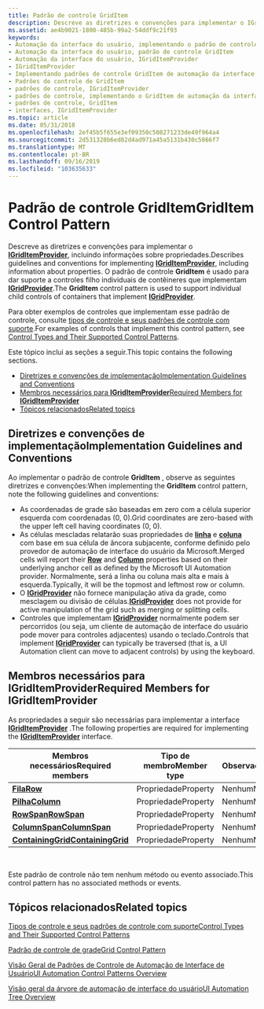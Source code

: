 ```yaml
---
title: Padrão de controle GridItem
description: Descreve as diretrizes e convenções para implementar o IGridItemProvider, incluindo informações sobre propriedades. O padrão de controle GridItem é usado para dar suporte a controles filho individuais de contêineres que implementam IGridProvider.
ms.assetid: ae4b9021-1800-485b-99a2-54ddf9c21f93
keywords:
- Automação da interface do usuário, implementando o padrão de controle GridItem
- Automação da interface do usuário, padrão de controle GridItem
- Automação da interface do usuário, IGridItemProvider
- IGridItemProvider
- Implementando padrões de controle GridItem de automação da interface do usuário
- Padrões de controle de GridItem
- padrões de controle, IGridItemProvider
- padrões de controle, implementando o GridItem de automação da interface do usuário
- padrões de controle, GridItem
- interfaces, IGridItemProvider
ms.topic: article
ms.date: 05/31/2018
ms.openlocfilehash: 2ef45b5f655e3ef09350c508271233de49f964a4
ms.sourcegitcommit: 2d531328b6ed82d4ad971a45a5131b430c5866f7
ms.translationtype: MT
ms.contentlocale: pt-BR
ms.lasthandoff: 09/16/2019
ms.locfileid: "103635633"
---
```

# <a name="griditem-control-pattern"></a><span data-ttu-id="9f40c-114">Padrão de controle GridItem</span><span class="sxs-lookup"><span data-stu-id="9f40c-114">GridItem Control Pattern</span></span>

<span data-ttu-id="9f40c-115">Descreve as diretrizes e convenções para implementar o [**IGridItemProvider**](/windows/desktop/api/UIAutomationCore/nn-uiautomationcore-igriditemprovider), incluindo informações sobre propriedades.</span><span class="sxs-lookup"><span data-stu-id="9f40c-115">Describes guidelines and conventions for implementing [**IGridItemProvider**](/windows/desktop/api/UIAutomationCore/nn-uiautomationcore-igriditemprovider), including information about properties.</span></span> <span data-ttu-id="9f40c-116">O padrão de controle **GridItem** é usado para dar suporte a controles filho individuais de contêineres que implementam [**IGridProvider**](/windows/desktop/api/UIAutomationCore/nn-uiautomationcore-igridprovider).</span><span class="sxs-lookup"><span data-stu-id="9f40c-116">The **GridItem** control pattern is used to support individual child controls of containers that implement [**IGridProvider**](/windows/desktop/api/UIAutomationCore/nn-uiautomationcore-igridprovider).</span></span>

<span data-ttu-id="9f40c-117">Para obter exemplos de controles que implementam esse padrão de controle, consulte [tipos de controle e seus padrões de controle com suporte](uiauto-controlpatternmapping.md).</span><span class="sxs-lookup"><span data-stu-id="9f40c-117">For examples of controls that implement this control pattern, see [Control Types and Their Supported Control Patterns](uiauto-controlpatternmapping.md).</span></span>

<span data-ttu-id="9f40c-118">Este tópico inclui as seções a seguir.</span><span class="sxs-lookup"><span data-stu-id="9f40c-118">This topic contains the following sections.</span></span>

-   [<span data-ttu-id="9f40c-119">Diretrizes e convenções de implementação</span><span class="sxs-lookup"><span data-stu-id="9f40c-119">Implementation Guidelines and Conventions</span></span>](#implementation-guidelines-and-conventions)
-   [<span data-ttu-id="9f40c-120">Membros necessários para **IGridItemProvider**</span><span class="sxs-lookup"><span data-stu-id="9f40c-120">Required Members for **IGridItemProvider**</span></span>](#required-members-for-igriditemprovider)
-   [<span data-ttu-id="9f40c-121">Tópicos relacionados</span><span class="sxs-lookup"><span data-stu-id="9f40c-121">Related topics</span></span>](#related-topics)

## <a name="implementation-guidelines-and-conventions"></a><span data-ttu-id="9f40c-122">Diretrizes e convenções de implementação</span><span class="sxs-lookup"><span data-stu-id="9f40c-122">Implementation Guidelines and Conventions</span></span>

<span data-ttu-id="9f40c-123">Ao implementar o padrão de controle **GridItem** , observe as seguintes diretrizes e convenções:</span><span class="sxs-lookup"><span data-stu-id="9f40c-123">When implementing the **GridItem** control pattern, note the following guidelines and conventions:</span></span>

-   <span data-ttu-id="9f40c-124">As coordenadas de grade são baseadas em zero com a célula superior esquerda com coordenadas (0, 0).</span><span class="sxs-lookup"><span data-stu-id="9f40c-124">Grid coordinates are zero-based with the upper left cell having coordinates (0, 0).</span></span>
-   <span data-ttu-id="9f40c-125">As células mescladas relatarão suas propriedades de [**linha**](/windows/desktop/api/UIAutomationCore/nf-uiautomationcore-igriditemprovider-get_row) e [**coluna**](/windows/desktop/api/UIAutomationCore/nf-uiautomationcore-igriditemprovider-get_column) com base em sua célula de âncora subjacente, conforme definido pelo provedor de automação de interface do usuário da Microsoft.</span><span class="sxs-lookup"><span data-stu-id="9f40c-125">Merged cells will report their [**Row**](/windows/desktop/api/UIAutomationCore/nf-uiautomationcore-igriditemprovider-get_row) and [**Column**](/windows/desktop/api/UIAutomationCore/nf-uiautomationcore-igriditemprovider-get_column) properties based on their underlying anchor cell as defined by the Microsoft UI Automation provider.</span></span> <span data-ttu-id="9f40c-126">Normalmente, será a linha ou coluna mais alta e mais à esquerda.</span><span class="sxs-lookup"><span data-stu-id="9f40c-126">Typically, it will be the topmost and leftmost row or column.</span></span>
-   <span data-ttu-id="9f40c-127">O [**IGridProvider**](/windows/desktop/api/UIAutomationCore/nn-uiautomationcore-igridprovider) não fornece manipulação ativa da grade, como mesclagem ou divisão de células.</span><span class="sxs-lookup"><span data-stu-id="9f40c-127">[**IGridProvider**](/windows/desktop/api/UIAutomationCore/nn-uiautomationcore-igridprovider) does not provide for active manipulation of the grid such as merging or splitting cells.</span></span>
-   <span data-ttu-id="9f40c-128">Controles que implementam [**IGridProvider**](/windows/desktop/api/UIAutomationCore/nn-uiautomationcore-igridprovider) normalmente podem ser percorridos (ou seja, um cliente de automação de interface do usuário pode mover para controles adjacentes) usando o teclado.</span><span class="sxs-lookup"><span data-stu-id="9f40c-128">Controls that implement [**IGridProvider**](/windows/desktop/api/UIAutomationCore/nn-uiautomationcore-igridprovider) can typically be traversed (that is, a UI Automation client can move to adjacent controls) by using the keyboard.</span></span>

## <a name="required-members-for-igriditemprovider"></a><span data-ttu-id="9f40c-129">Membros necessários para **IGridItemProvider**</span><span class="sxs-lookup"><span data-stu-id="9f40c-129">Required Members for **IGridItemProvider**</span></span>

<span data-ttu-id="9f40c-130">As propriedades a seguir são necessárias para implementar a interface [**IGridItemProvider**](/windows/desktop/api/UIAutomationCore/nn-uiautomationcore-igriditemprovider) .</span><span class="sxs-lookup"><span data-stu-id="9f40c-130">The following properties are required for implementing the [**IGridItemProvider**](/windows/desktop/api/UIAutomationCore/nn-uiautomationcore-igriditemprovider) interface.</span></span>



| <span data-ttu-id="9f40c-131">Membros necessários</span><span class="sxs-lookup"><span data-stu-id="9f40c-131">Required members</span></span>                                                  | <span data-ttu-id="9f40c-132">Tipo de membro</span><span class="sxs-lookup"><span data-stu-id="9f40c-132">Member type</span></span> | <span data-ttu-id="9f40c-133">Observações</span><span class="sxs-lookup"><span data-stu-id="9f40c-133">Notes</span></span> |
|-------------------------------------------------------------------|-------------|-------|
| [<span data-ttu-id="9f40c-134">**Fila**</span><span class="sxs-lookup"><span data-stu-id="9f40c-134">**Row**</span></span>](/windows/desktop/api/UIAutomationCore/nf-uiautomationcore-igriditemprovider-get_row)                       | <span data-ttu-id="9f40c-135">Propriedade</span><span class="sxs-lookup"><span data-stu-id="9f40c-135">Property</span></span>    | <span data-ttu-id="9f40c-136">Nenhum</span><span class="sxs-lookup"><span data-stu-id="9f40c-136">None</span></span>  |
| [<span data-ttu-id="9f40c-137">**Pilha**</span><span class="sxs-lookup"><span data-stu-id="9f40c-137">**Column**</span></span>](/windows/desktop/api/UIAutomationCore/nf-uiautomationcore-igriditemprovider-get_column)                 | <span data-ttu-id="9f40c-138">Propriedade</span><span class="sxs-lookup"><span data-stu-id="9f40c-138">Property</span></span>    | <span data-ttu-id="9f40c-139">Nenhum</span><span class="sxs-lookup"><span data-stu-id="9f40c-139">None</span></span>  |
| [<span data-ttu-id="9f40c-140">**RowSpan**</span><span class="sxs-lookup"><span data-stu-id="9f40c-140">**RowSpan**</span></span>](/windows/desktop/api/UIAutomationCore/nf-uiautomationcore-igriditemprovider-get_rowspan)               | <span data-ttu-id="9f40c-141">Propriedade</span><span class="sxs-lookup"><span data-stu-id="9f40c-141">Property</span></span>    | <span data-ttu-id="9f40c-142">Nenhum</span><span class="sxs-lookup"><span data-stu-id="9f40c-142">None</span></span>  |
| [<span data-ttu-id="9f40c-143">**ColumnSpan**</span><span class="sxs-lookup"><span data-stu-id="9f40c-143">**ColumnSpan**</span></span>](/windows/desktop/api/UIAutomationCore/nf-uiautomationcore-igriditemprovider-get_columnspan)         | <span data-ttu-id="9f40c-144">Propriedade</span><span class="sxs-lookup"><span data-stu-id="9f40c-144">Property</span></span>    | <span data-ttu-id="9f40c-145">Nenhum</span><span class="sxs-lookup"><span data-stu-id="9f40c-145">None</span></span>  |
| [<span data-ttu-id="9f40c-146">**ContainingGrid**</span><span class="sxs-lookup"><span data-stu-id="9f40c-146">**ContainingGrid**</span></span>](/windows/desktop/api/UIAutomationCore/nf-uiautomationcore-igriditemprovider-get_containinggrid) | <span data-ttu-id="9f40c-147">Propriedade</span><span class="sxs-lookup"><span data-stu-id="9f40c-147">Property</span></span>    | <span data-ttu-id="9f40c-148">Nenhum</span><span class="sxs-lookup"><span data-stu-id="9f40c-148">None</span></span>  |



 

<span data-ttu-id="9f40c-149">Este padrão de controle não tem nenhum método ou evento associado.</span><span class="sxs-lookup"><span data-stu-id="9f40c-149">This control pattern has no associated methods or events.</span></span>

## <a name="related-topics"></a><span data-ttu-id="9f40c-150">Tópicos relacionados</span><span class="sxs-lookup"><span data-stu-id="9f40c-150">Related topics</span></span>

<dl> <dt>

[<span data-ttu-id="9f40c-151">Tipos de controle e seus padrões de controle com suporte</span><span class="sxs-lookup"><span data-stu-id="9f40c-151">Control Types and Their Supported Control Patterns</span></span>](uiauto-controlpatternmapping.md)
</dt> <dt>

[<span data-ttu-id="9f40c-152">Padrão de controle de grade</span><span class="sxs-lookup"><span data-stu-id="9f40c-152">Grid Control Pattern</span></span>](uiauto-implementinggrid.md)
</dt> <dt>

[<span data-ttu-id="9f40c-153">Visão Geral de Padrões de Controle de Automação de Interface de Usuário</span><span class="sxs-lookup"><span data-stu-id="9f40c-153">UI Automation Control Patterns Overview</span></span>](uiauto-controlpatternsoverview.md)
</dt> <dt>

[<span data-ttu-id="9f40c-154">Visão geral da árvore de automação de interface do usuário</span><span class="sxs-lookup"><span data-stu-id="9f40c-154">UI Automation Tree Overview</span></span>](uiauto-treeoverview.md)
</dt> </dl>

 

 




